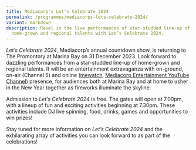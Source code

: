 ```yaml
---
title: Mediacorp's Let's Celebrate 2024
permalink: /programmes/mediacorps-lets-celebrate-2024/
variant: markdown
description: Revel in the live performances of star-studded line-up of
  home-grown and regional talents with Let’s Celebrate 2024.
---
```

*Let’s Celebrate 2024*, Mediacorp’s annual countdown show, is returning to The Promontory at Marina Bay on 31 December 2023. Look forward to dazzling performances from a star-studded line-up of home-grown and regional talents. It will be an entertainment extravaganza with on-ground, on-air (Channel 5) and online ([mewatch](https://www.mewatch.sg/), [Mediacorp Entertainment YouTube Channel](https://www.youtube.com/@MediacorpEntertainment)) presence, for audiences both at Marina Bay and at home to usher in the New Year together as fireworks illuminate the skyline.

Admission to *Let’s Celebrate 2024* is free. The gates will open at 7.00pm, with a lineup of fun and exciting activities beginning at 7.30pm. These activities include DJ live spinning, food, drinks, games and opportunities to win prizes! 
 
Stay tuned for more information on *Let’s Celebrate 2024* and the exhilarating array of activities you can look forward to as part of the celebrations!